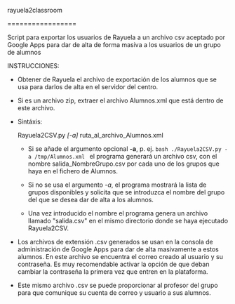 rayuela2classroom

=================

Script para exportar los usuarios de Rayuela a un archivo csv aceptado por Google Apps para dar de alta de forma masiva a los usuarios de un grupo de alumnos


INSTRUCCIONES:
- Obtener de Rayuela el archivo de exportación de los alumnos que se usa para darlos de alta en el servidor del centro.
- Si es un archivo zip, extraer el archivo Alumnos.xml que está dentro de este archivo.
- Sintáxis:

    Rayuela2CSV.py *[-a]* ruta_al_archivo_Alumnos.xml

  - Si se añade el argumento opcional **-a**, p. ej.
        ```bash
        ./Rayuela2CSV.py -a /tmp/Alumnos.xml
        ```
        el programa generará un archivo csv, con el nombre salida_NombreGrupo.csv por cada uno de los grupos que haya en el fichero de Alumnos.

  - Si no se usa el argumento *-a*, el programa mostrará la lista de grupos disponibles y solicita que se introduzca el nombre del grupo del que se desea dar de alta a los alumnos.
  - Una vez introducido el nombre el programa genera un archivo llamado "salida.csv" en el mismo directorio donde se haya ejecutado Rayuela2CSV.
  
  
- Los archivos de extensión .csv generados se usan en la consola de administración de Google Apps para dar de alta masivamente a estos alumnos. En este archivo se encuentra el correo creado al usuario y su contraseña. Es muy recomendable activar la opción de que deban cambiar la contraseña la primera vez que entren en la plataforma.
- Este mismo archivo .csv se puede proporcionar al profesor del grupo para que comunique su cuenta de correo y usuario a sus alumnos.
